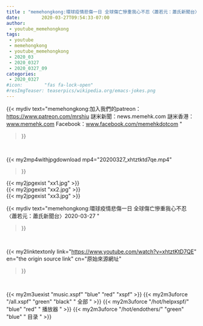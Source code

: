 ```yaml
---
title : "memehongkong:環球疫情悲傷一日 全球傷亡慘重我心不忍〈蕭若元：蕭氏新聞台〉2020-03-27 "
date:        2020-03-27T09:54:33-07:00
author:
 - youtube_memehongkong
tags:
 - youtube
 - memehongkong
 - youtube_memehongkong
 - 2020_03
 - 2020_0327
 - 2020_0327_09
categories:
 - 2020_0327
#icon:        "fas fa-lock-open"
#resImgTeaser: teaserpics/wikipedia.org/emacs-jokes.png
---
```


{{< mydiv text="memehongkong:加入我們的patreon：https://www.patreon.com/mrshiu 謎米新聞：news.memehk.com 謎米香港： www.memehk.com Facebook：www.facebook.com/memehkdotcom "
>}}
<br>


{{< my2mp4withjpgdownload mp4="20200327_xhtztktd7qe.mp4"
>}}

{{< my2jpgexist "xx1.jpg" >}}<br>
{{< my2jpgexist "xx2.jpg" >}}<br>
{{< my2jpgexist "xx3.jpg" >}}<br>



{{< mydiv text="memehongkong:環球疫情悲傷一日 全球傷亡慘重我心不忍〈蕭若元：蕭氏新聞台〉2020-03-27 "
>}}
<br>

{{< my2linktextonly link="https://www.youtube.com/watch?v=xhtztKtD7QE"
en="the origin source link" cn="原始來源網址"
>}}


<br>

{{< my2m3uexist "music.xspf"        "blue"   "red"    "xspf" >}} {{< my2m3uforce "/all.xspf"         "green"  "black"  " 全部 " >}} {{< my2m3uforce "/hot/helpxspf/"    "blue"   "red"    " 播放器 " >}} {{< my2m3uforce "/hot/endothers/"   "green"  "blue"   " 目录 " >}} 
